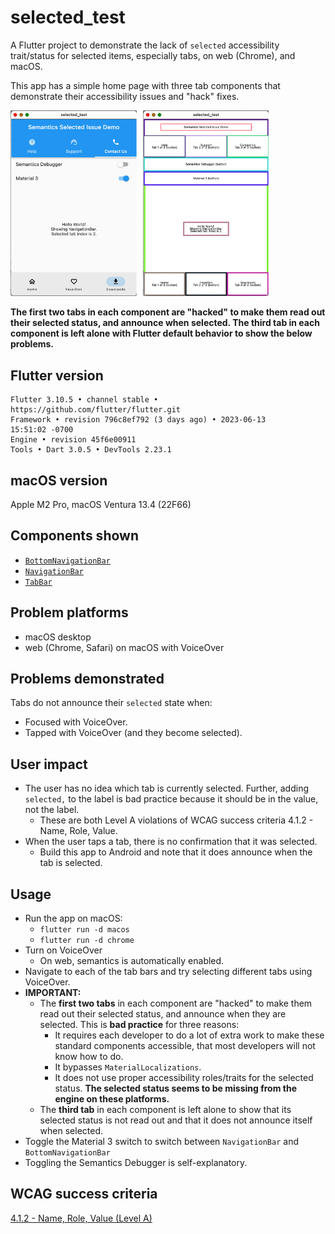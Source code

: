 # selected_test

A Flutter project to demonstrate the lack of `selected` accessibility trait/status for selected items, especially tabs, on web (Chrome), and macOS.

This app has a simple home page with three tab components that demonstrate their accessibility issues and "hack" fixes.

<img src="screenshots/screenshot1.png" alt="Screenshot #1 showing 3rd tab in each component selected" style="width: 40%; float: left;">

<img src="screenshots/screenshot2.png" alt="Screenshot #2 showing semantics debugger not indicating selected tab" style="width: 40%; margin-left: 2%;">

__The first two tabs in each component are "hacked" to make them read out their selected status, and announce when selected. The third tab in each component is left alone with Flutter default behavior to show the below problems.__

## Flutter version
```
Flutter 3.10.5 • channel stable •
https://github.com/flutter/flutter.git
Framework • revision 796c8ef792 (3 days ago) • 2023-06-13
15:51:02 -0700
Engine • revision 45f6e00911
Tools • Dart 3.0.5 • DevTools 2.23.1
```

## macOS version
Apple M2 Pro, macOS Ventura 13.4 (22F66)

## Components shown
- [`BottomNavigationBar`](https://api.flutter.dev/flutter/material/BottomNavigationBar-class.html)
- [`NavigationBar`](https://api.flutter.dev/flutter/material/NavigationBar-class.html)
- [`TabBar`](https://api.flutter.dev/flutter/material/TabBar-class.html)

## Problem platforms
- macOS desktop
- web (Chrome, Safari) on macOS with VoiceOver

## Problems demonstrated
Tabs do not announce their `selected` state when:
- Focused with VoiceOver.
- Tapped with VoiceOver (and they become selected).

## User impact
- The user has no idea which tab is currently selected. Further, adding `selected,` to the label is bad practice because it should be in the value, not the label.
    - These are both Level A violations of WCAG success criteria 4.1.2 - Name, Role, Value.
- When the user taps a tab, there is no confirmation that it was selected.
    - Build this app to Android and note that it does announce when the tab is selected.

## Usage
- Run the app on macOS:
    - `flutter run -d macos`
    - `flutter run -d chrome`
- Turn on VoiceOver
    - On web, semantics is automatically enabled.
- Navigate to each of the tab bars and try selecting different tabs using VoiceOver.
- __IMPORTANT:__
    - The __first two tabs__ in each component are "hacked" to make them read out their selected status, and announce when they are selected. This is __bad practice__ for three reasons:
        - It requires each developer to do a lot of extra work to make these standard components accessible, that most developers will not know how to do.
        - It bypasses `MaterialLocalizations`.
        - It does not use proper accessibility roles/traits for the selected status. __The selected status seems to be missing from the engine on these platforms.__
    - The __third tab__ in each component is left alone to show that its selected status is not read out and that it does not announce itself when selected.
- Toggle the Material 3 switch to switch between `NavigationBar` and `BottomNavigationBar`
- Toggling the Semantics Debugger is self-explanatory.

## WCAG success criteria
[4.1.2 - Name, Role, Value (Level A)](https://www.w3.org/WAI/WCAG21/Understanding/name-role-value.html)

